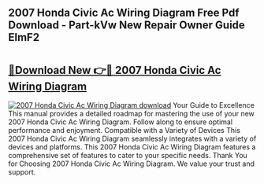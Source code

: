 ## 2007 Honda Civic Ac Wiring Diagram Free Pdf Download - Part-kVw New Repair Owner Guide ElmF2

# <h2><a href="http://dfhqso7.blite.top/?on=2007+Honda+Civic+Ac+Wiring+Diagram">🔗Download New 👉🔴 2007 Honda Civic Ac Wiring Diagram</a></h2>

[![2007 Honda Civic Ac Wiring Diagram download](https://i.imgur.com/lujVjoI.png)](http://dfhqso7.blite.top/?on=2007+Honda+Civic+Ac+Wiring+Diagram)
Your Guide to Excellence This manual provides a detailed roadmap for mastering the use of your new 2007 Honda Civic Ac Wiring Diagram. Follow along to ensure optimal performance and enjoyment. Compatible with a Variety of Devices This 2007 Honda Civic Ac Wiring Diagram seamlessly integrates with a variety of devices and platforms. This 2007 Honda Civic Ac Wiring Diagram features a comprehensive set of features to cater to your specific needs. Thank You for Choosing 2007 Honda Civic Ac Wiring Diagram. We value your trust and support.
